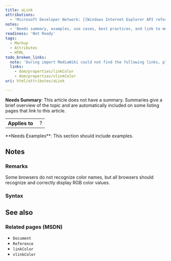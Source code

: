 ```yaml
---
title: aLink
attributions:
  - 'Microsoft Developer Network: [[Windows Internet Explorer API reference](http://msdn.microsoft.com/en-us/library/ie/hh828809%28v=vs.85%29.aspx) Article]'
notes:
  - 'Needs summary, examples, use cases, best practices, and link to more standard practices'
readiness: 'Not Ready'
tags:
  - Markup
  - Attributes
  - HTML
todo_broken_links:
  note: 'During import MediaWiki could not find the following links, please fix and adjust this list.'
  links:
    - dom/properties/linkColor
    - dom/properties/vlinkColor
uri: html/attributes/aLink

---
```

**Needs Summary**: This article does not have a summary. Summaries give a brief overview of the topic and are automatically included on some listing pages that link to this article.

<table class="wikitable">
<tr>
<th>
Applies to

</th>
<td>
 ?

</td>
</tr>
</table>
**Needs Examples**: This section should include examples.

## <span>Notes</span>

### <span>Remarks</span>

Some browsers do not recognize color names, but all browsers should recognize and correctly display RGB color values.

### <span>Syntax</span>

## <span>See also</span>

### <span>Related pages (MSDN)</span>

-   `Document`
-   `Reference`
-   `linkColor`
-   `vlinkColor`
